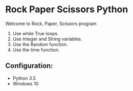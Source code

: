 # Rock Paper Scissors Python

Welcome to Rock, Paper, Scissors program

1. Use while True loops.
1. Use Integer and String variables.
1. Use the Random function.
1. Use the time function.

## Configuration:
- Python 3.5
- Windows 10
